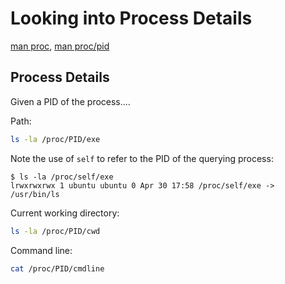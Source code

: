 # Looking into Process Details

[man proc](https://man7.org/linux/man-pages/man5/proc.5.html),
[man proc/pid](https://man7.org/linux/man-pages/man5/proc_pid.5.html)

## Process Details

Given a PID of the process....

Path:
```sh
ls -la /proc/PID/exe
```

Note the use of `self` to refer to the PID of the querying process:
```
$ ls -la /proc/self/exe
lrwxrwxrwx 1 ubuntu ubuntu 0 Apr 30 17:58 /proc/self/exe -> /usr/bin/ls
```

Current working directory:
```sh
ls -la /proc/PID/cwd
```

Command line:
```sh
cat /proc/PID/cmdline
```
